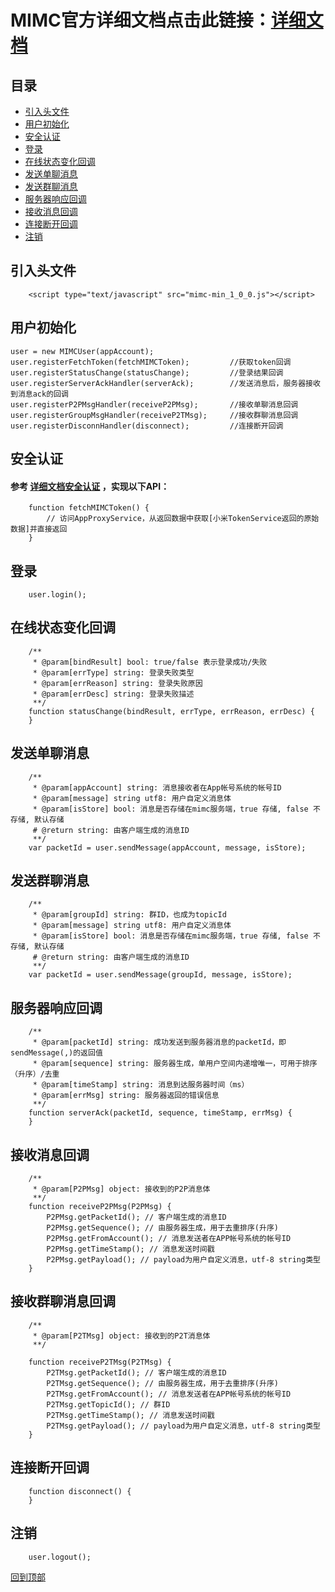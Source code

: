 # MIMC官方详细文档点击此链接：[详细文档](https://github.com/Xiaomi-mimc/operation-manual)

## 目录
* [引入头文件](#引入头文件)
* [用户初始化](#用户初始化)
* [安全认证](#安全认证)
* [登录](#登录)
* [在线状态变化回调](#在线状态变化回调)
* [发送单聊消息](#发送单聊消息)
* [发送群聊消息](#发送群聊消息)
* [服务器响应回调](#服务器响应回调)
* [接收消息回调](#接收消息回调)
* [连接断开回调](#连接断开回调)
* [注销](#注销)

## 引入头文件

```
    <script type="text/javascript" src="mimc-min_1_0_0.js"></script>
```
    
## 用户初始化
    user = new MIMCUser(appAccount);
    user.registerFetchToken(fetchMIMCToken);         //获取token回调
    user.registerStatusChange(statusChange);         //登录结果回调
    user.registerServerAckHandler(serverAck);        //发送消息后，服务器接收到消息ack的回调
    user.registerP2PMsgHandler(receiveP2PMsg);       //接收单聊消息回调
    user.registerGroupMsgHandler(receiveP2TMsg);     //接收群聊消息回调
    user.registerDisconnHandler(disconnect);         //连接断开回调

## 安全认证
#### 参考 [详细文档安全认证](https://github.com/Xiaomi-mimc/operation-manual/blob/master/README.md#%E5%AE%89%E5%85%A8%E8%AE%A4%E8%AF%81) ，实现以下API： 
```
    function fetchMIMCToken() { 
        // 访问AppProxyService，从返回数据中获取[小米TokenService返回的原始数据]并直接返回
    }
```

## 登录
```
    user.login();
```

## 在线状态变化回调
```
    /**
     * @param[bindResult] bool: true/false 表示登录成功/失败
     * @param[errType] string: 登录失败类型
     * @param[errReason] string: 登录失败原因
     * @param[errDesc] string: 登录失败描述
     **/
    function statusChange(bindResult, errType, errReason, errDesc) {
    }
```

## 发送单聊消息
```
    /**
     * @param[appAccount] string: 消息接收者在App帐号系统的帐号ID
     * @param[message] string utf8: 用户自定义消息体
     * @param[isStore] bool: 消息是否存储在mimc服务端，true 存储, false 不存储, 默认存储
     # @return string: 由客户端生成的消息ID
     **/
    var packetId = user.sendMessage(appAccount, message, isStore);
```
## 发送群聊消息
```
    /**
     * @param[groupId] string: 群ID，也成为topicId
     * @param[message] string utf8: 用户自定义消息体
     * @param[isStore] bool: 消息是否存储在mimc服务端，true 存储, false 不存储, 默认存储
     # @return string: 由客户端生成的消息ID
     **/
    var packetId = user.sendMessage(groupId, message, isStore);
```

## 服务器响应回调
```
    /**
     * @param[packetId] string: 成功发送到服务器消息的packetId，即sendMessage(,)的返回值
     * @param[sequence] string: 服务器生成，单用户空间内递增唯一，可用于排序（升序）/去重
     * @param[timeStamp] string: 消息到达服务器时间（ms）
     * @param[errMsg] string: 服务器返回的错误信息
     **/
    function serverAck(packetId, sequence, timeStamp, errMsg) {
    }
```
## 接收消息回调
```
    /**
     * @param[P2PMsg] object: 接收到的P2P消息体 
     **/
    function receiveP2PMsg(P2PMsg) {
        P2PMsg.getPacketId(); // 客户端生成的消息ID
        P2PMsg.getSequence(); // 由服务器生成，用于去重排序(升序)
        P2PMsg.getFromAccount(); // 消息发送者在APP帐号系统的帐号ID
        P2PMsg.getTimeStamp(); // 消息发送时间戳
        P2PMsg.getPayload(); // payload为用户自定义消息，utf-8 string类型
    }   
```
## 接收群聊消息回调
```
    /**
     * @param[P2TMsg] object: 接收到的P2T消息体 
     **/

    function receiveP2TMsg(P2TMsg) {
        P2TMsg.getPacketId(); // 客户端生成的消息ID
        P2TMsg.getSequence(); // 由服务器生成，用于去重排序(升序)
        P2TMsg.getFromAccount(); // 消息发送者在APP帐号系统的帐号ID
        P2TMsg.getTopicId(); // 群ID
        P2TMsg.getTimeStamp(); // 消息发送时间戳
        P2TMsg.getPayload(); // payload为用户自定义消息，utf-8 string类型
    }  
```
## 连接断开回调
```
    function disconnect() {
    }
```
  


## 注销
```
    user.logout();
```

[回到顶部](#readme)
